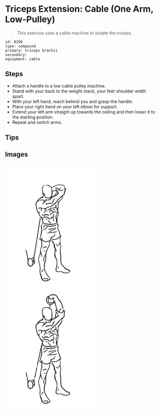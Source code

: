 # Triceps Extension: Cable (One Arm, Low-Pulley)
> This exercise uses a cable machine to isolate the triceps.

``` 
id: 0199 
type: compound 
primary: triceps brachii 
secondary:  
equipment: cable 
``` 

## Steps

 - Attach a handle to a low cable pulley machine.
 - Stand with your back to the weight stack, your feet shoulder width apart.
 - With your left hand, reach behind you and grasp the handle.
 - Place your right hand on your left elbow for support.
 - Extend your left arm straight up towards the ceiling and then lower it to the starting position.
 - Repeat and switch arms.

## Tips


## Images

<svg width="227pt" height="400" viewBox="0 0 227 300" xmlns="http://www.w3.org/2000/svg"><g fill="#FFF"><path d="M0 0h227v300H0V0m115.53 58.09c-4-.07-5.53-4.63-9.36-5.11-3.1-.53-6.19.45-9.19 1.09-2.71.43-4.87 2.52-5.93 4.97-1.54 4.17.7 8.46.18 12.72 1.46 2.84 1.61 6.06 1.55 9.19-7.96 2.67-13.68 9.1-17.74 16.18-.49 4.18.61 8.36 1.2 12.48 2.29 4.67 1.89 10.78 6.31 14.22 1.72 5.09 4.7 9.45 8.09 13.57.1 3.32 1.29 6.46 1.75 9.72-1.4 1.97-3.41 3.52-4.39 5.76-.55 3.48 1.22 6.75 1.16 10.2.16 4.78-1.94 9.22-2.16 13.96 0 3.15-1.68 5.87-3 8.62 1.54 1.47 2.95 4.85 5.3 2.4-1.42 5.69 1.35 11.68-1.12 17.17-1.74 4.76-1.63 9.88-2.37 14.83-1.53 4.97-3.62 9.86-4.14 15.08-.26 7.79 4 14.94 3.69 22.73-.09 2.46-.54 4.88-.72 7.33.27 2.33 1.15 4.56 1.19 6.94.1 2.86 2.02 5.21 2.54 7.97-.09 8.67 12.08 11.77 18.21 7.2 1.63-.36 3.19-.97 4.59-1.9-.17-1.29-.33-2.58-.49-3.86-4.55-5.87-9.17-11.8-12.1-18.67-2.05-7.96-1.33-16.67 1.88-24.22 1.73-6.37-.68-13.21 1.48-19.53 1.69-5.14 3.11-10.46 6.16-15 3.1-5.09.67-12 5.03-16.37a65.71 65.71 0 0 0 5.13 8.91c2.03 2.63 1.16 6.15 2.02 9.16.7 1.8 1.67 3.47 2.53 5.21-1.28 5.16-1.82 10.49-1.66 15.8 1.37 4.55 4.77 8.26 5.36 13.08 2.08 8.37-3.5 16.21-2.02 24.61 1.49.77 2.93 1.7 4.59 2.07 2.91.5 5.82-.88 8.73-.3 2.43.78 4.64 2.09 6.96 3.14 2.45-.38 4.84.39 7.28.4 2.47-1.01 5.3-1.68 7.24-3.56 2.18-2.27-.65-4.77-2.47-6.12-2.55-.62-5.34-.82-7.32-2.76-3.37-3.03-6.13-6.67-9.7-9.5-3.27-7.93-.82-16.77-2.23-25.04-1.34-6.17-1.27-12.69.24-18.82.81-3.21-1.91-5.97-1.57-9.17.2-4.53-.18-9.06-.83-13.53.88-.46 1.76-.92 2.65-1.38l-.2-2.3c-1.02-1.24-2.4-2.4-2.54-4.11-.57-5.46-3.59-10.19-5.06-15.39.44-2.36 1.7-4.71.96-7.15-.29-1.68-1.9-2.65-2.83-3.97.37-4.25.76-8.56.06-12.8 3.2-5.86 4.05-13.05 1.69-19.36 1.42-4.89.9-9.94 1.06-14.97-.22-3.43 2.76-5.62 4.54-8.14 2.48-2.48 4.98-4.97 6.96-7.87-1.99-3.33 1.03-6.2 3.68-7.81.67-3.95 1.68-7.82 3.05-11.59.8-2.11-.93-3.9-2.19-5.34-.21-1.67-.42-3.34-.64-5.01-4.07-2.17-8.81-1.49-13.22-2.2-6.59-.75-12.36 3.09-17.85 6.14m-29.76 75.49c-3.09 17.32-5.64 34.75-8.48 52.11.58.74 1.16 1.48 1.75 2.22 2.4-17.52 5.55-34.94 8.2-52.43-.09-.33-.28-.98-.37-1.31-.27-.15-.82-.44-1.1-.59m-9.01 52.65c-.02 4.7-1.13 9.29-1.81 13.92-1.53 8.6-2.31 17.34-4.4 25.82-.56 1.57.57 4.3-1.17 5.11-.94-.07-2.81-.22-3.75-.3.18 1.49 1.87 2.04 2.87 2.93.75 1.7 2.13 3.24 2.13 5.2-.49-.59-1.04-.88-1.68-.88l-.36.18c-1.14-1.85-2.07-3.89-3.84-5.25-.6-.07-1.81-.23-2.41-.31.84-.5 1.06-1.01.68-1.54-2.07.62-3.99 1.64-6.02 2.39-1.91-7.46-2.92-15.17-5.43-22.47-.52 1.15-1.18 2.38-.76 3.69 1.26 5.81 2.62 11.59 3.95 17.38 1.64 5.45-1.3 11.42 1.28 16.69 1.41 1.85 3.21 3.35 4.95 4.88 3.45-.07 5.96-2.45 8.37-4.59-.45-3.4.79-6.68 1.78-9.86.41 2.22.23 4.47-.6 6.59.5.7 1 1.4 1.52 2.1 2.56-4.78.83-10.14-.31-15.01 2.06-14.5 4.67-28.93 6.85-43.42-.62-1.08-1.26-2.15-1.84-3.25z"/><path d="M97.03 54.58c6.16-1.73 14.03.61 16.58 6.9.9 5.39.81 10.94.15 16.36-.71 2.81-2.88 5.4-5.72 6.21-4.41.1-9.53-1.68-11.01-6.28.4-.38 1.19-1.14 1.59-1.52-2.41-1.74-4.66-3.72-6.3-6.23.58-1.18 1.17-2.35 1.76-3.52-.52.02-1.55.07-2.07.1.06-4.34.4-10.03 5.02-12.02z"/><path d="M125.62 54.59c4.94-2.06 10.29-.83 15.41-.42 2 .04 3.77 1.02 5.58 1.76-.29 2.7-.88 5.35-1.41 8.01.68-.39 2.02-1.18 2.7-1.57-.29.54-.59 1.08-.88 1.63-1.95 3.3-1.43 7.32-2.8 10.81-1.4 2.6-4.01 4.2-6.63 5.35-1.53 3.13-4.75 4.8-6.92 7.41-4.18 4.86-8.24 10.01-13.66 13.58-2.39 1.36-3.82 4.74-6.91 4.42-2.9-.32-5.27 1.39-7.64 2.76-2.66 1.51-5.75 1.46-8.71 1.48.1.25.32.75.43 1 .49.31 1.48.92 1.97 1.23 1.41 1.43 2.82 2.87 4.39 4.13-1.05 0-2.1.08-3.14.24-.27.5-.83 1.49-1.11 1.99-.52 1.27-.94 2.58-1.33 3.9 2.46-1.18 3.29-3.92 4.9-5.93 1.51.85 3.07 1.6 4.67 2.26-1.68-2.5-3.81-4.65-5.81-6.89 4.3-.74 7.74-3.5 11.59-5.33.41.3 1.23.89 1.64 1.18 7.8-5.19 15.04-11.4 20.55-19.02 2.27-2.37 4.73-4.55 7.13-6.8.59.29 1.19.59 1.79.89-3.47 5.6-8.73 9.57-12.97 14.5.3.5.9 1.5 1.19 2-.68 3.94 1.44 8.55-1.76 11.73-2.45-3.42-.69-8.72-3.67-11.69-.86 1.65-.11 3.51-.01 5.24-.35.8-.7 1.59-1.06 2.38-2.2.51-4.38 1.14-6.38 2.2-4.78.34-9.14 2.75-12.74 5.79 1.61-.07 3.22-.18 4.83-.34 1.71-1.91 4.24-2.61 6.48-3.67l-1.23-.88c3.64.15 7.22-.51 10.72-1.48.1.61.31 1.85.42 2.47.6-.06 1.79-.19 2.39-.25-2.42 4.07 3.24 7.37 1.12 11.2-2.06-2.8-6.09-6.2-9.39-3.08-1.2-3.01-4.12-4.1-6.95-5.09-2.82 1.45-3.12 4.69-3.72 7.45.8-.71 1.59-1.41 2.38-2.12.09-1.06.18-2.13.28-3.19 1.5.45 2.99.93 4.48 1.39.58 1.21 1.14 2.42 1.69 3.65-.96.05-2.87.17-3.82.23-1.6 1.68-3 3.53-4.37 5.4.38.23 1.13.68 1.5.91 1.09-1.36 2.15-2.75 3.2-4.14 2.61-.61 5.86-1.18 6.6-4.3 3.78-.26 5.61 3.32 8.41 5.13 2.12 2.96-1.08 6.67-2.11 9.59l-1.45-1.87c.76-2.45 2.5-4.93 1.81-7.59-3.14 2.75-3.3 7.29-3.88 11.13.56-.29 1.69-.86 2.25-1.15-.56 3.37-.59 6.8-.6 10.2l1.72.27c-.03 1.38-.04 2.75-.02 4.13 1.1 1.24 2.89 2.28 2.8 4.17-.07 2.06-.82 4.02-1.04 6.06.74 2.55 2.03 4.91 3 7.38 1.9 3.94 1.17 8.88 4.4 12.21-4.05 1.56-6.83 5.26-11 6.6-3.93 1.74-8.06-.44-12-1 1.2-3.38 4.87-3.52 7.7-4.67 1.8-2.22 2.81-5.03 3.06-7.86-1.66 2.02-3.01 4.26-4.18 6.6-2.4.5-4.84 1.01-7.02 2.17-1.54 2.44.26 6.63-2.94 8.22-4.03 2.16-9.19 3.28-13.49 1.2-1.5-.61-2.97-1.28-4.46-1.93.02-1.69.04-3.38.07-5.07l-1.97.08c-.57 1.39-1.16 2.78-1.77 4.16-.49-.59-1.46-1.77-1.95-2.35 1.62-2.66 2.74-5.59 2.99-8.7.2-3.49 2.42-6.55 2.19-10.08.13-3.4-.14-6.79-1.19-10.03-.77-2.29.57-4.5 1.17-6.64l2.21-.04c.07-.62.2-1.85.27-2.46 4.78 3.54 10.8 2.81 16.28 4.13 5.09 1.04 9.81-1.66 14.77-2.26.29-.64.89-1.93 1.19-2.57-5.25 1.27-10.54 3.78-16.04 2.48-5.08-1.31-10.51-.47-15.35-2.76-.66-2.56-1.28-5.13-2.09-7.65.79-.15 2.37-.47 3.16-.62-1.89-1.07-3.88-1.96-5.8-2.96 4.66.72 8.71-3.34 13.22-1.67 2.3.42 3.24 2.96 5.04 4.2 3.68-.24 7.32-1.26 9.66-4.33.6 3.24.69 6.54 1.01 9.81 1.73.56 1.3-1.57 1.5-2.59.2-2.38-.6-4.65-1.52-6.8 2.54-3.35 2.56-7.92-.36-11.04.24 2.83.76 5.72-.16 8.5-1.2.36-2.39.74-3.58 1.12-.62-.41-1.87-1.23-2.5-1.64.53 1.13 1.08 2.24 1.64 3.36-1.19.74-2.36 1.5-3.61 2.12-2.05-1.08-3.18-3.25-5.15-4.43-1.91-.61-3.96-.32-5.93-.35-.29-.44-.86-1.34-1.15-1.79-.48.87-.96 1.74-1.43 2.61-1.63.63-3.26 1.26-4.88 1.9-.35-1.61-.69-3.21-1.1-4.8-.26 1.03-.78 3.07-1.04 4.1-2.26-2.49-3.21-5.77-4.84-8.64-1.21-2.14.28-4.56.52-6.77-.46.19-1.4.56-1.86.75-.37.93-.74 1.87-1.11 2.81-1.66-3.34-2.17-7.08-3.51-10.53-1.62-4.25-1.81-8.91-1.35-13.38.98-2.73 4.05-3.58 6.22-5.09-.48-.55-.99-1.06-1.52-1.55 2.99-3.26 7.07-5.77 11.61-5.8.68-3.01.62-6.12.65-9.19 1.17 2.51 1.7 5.55 3.89 7.42 4.2 2.52 9.31 4.16 14.14 2.4-.55.81-1.65 2.43-2.19 3.24-2.9.03-5.79.28-8.68.29-1.3-1.42-2.4-3-3.72-4.39.71 2.03 1.72 3.93 2.74 5.81-.93.49-1.83 1.04-2.81 1.42-1.08-.86-2.02-1.89-2.9-2.95-1.81-.03-3.6.25-5.4.45-2.27-.22-4.47.26-6.31 1.67 3.88.68 7.68-.69 11.56-.45.12 1.53.32 3.07.32 4.61-1.44 1.95-3.32 3.55-4.65 5.6 6.16-1.26 8.54-9.15 14.85-10.4 1.91-.09 3.8.31 5.7.37 1.69-.97 2.29-3.13 3.28-4.72 4.64-3.18 9.69-5.65 14.65-8.26 1.89-.88 2.8-2.91 3.62-4.7-2.18-3.85-4.89-7.36-7.17-11.14.72-.22 2.15-.65 2.87-.86.72 1.42 1.42 2.84 2.11 4.28 3.27 1.3 6.79 2.34 10.35 2 1.49-1.08 2.61-2.58 3.9-3.87-3.01 1.63-6.32 2.64-9.77 2.29.34-2.72 1.93-4.95 3.32-7.21-2.11 1.56-4 3.4-5.95 5.15-1.03-1.34-2.06-2.66-3.14-3.95-1.8.03-3.59.06-5.39.13.67 2.18 1.36 4.36 2.09 6.53-3.15-.33-6.29.11-9.3 1.05-.32-2.57-.87-5.11-1.61-7.59 3.87-1.27 7.36-3.39 11.02-5.14M115.6 97.18c-5.44-.51-11.09-.57-16.17 1.76.75 1.25 1.52 2.49 2.34 3.7.22-.77.65-2.33.86-3.11 4.72-.89 9.81.49 14.28-1.64 1.76-2.41 1.99-5.58 3.85-7.92.81-1.14 1.7-2.27 1.99-3.68-4.86 1.14-5.65 6.93-7.15 10.89M81.93 109.1c0 .5-.01 1.51-.01 2.01 2.26-.61 4.57-.97 6.9-1.1-.05 2.69-.26 5.37-.39 8.06 2-1.45 2.04-3.96 2.47-6.12.57-.31 1.69-.93 2.25-1.24-1.49-1.71-4.07-1.83-6.08-2.65-1.71.41-3.42.75-5.14 1.04m34.28 3.46c2.56.21 4.91 1.14 7.14 2.35-.43-3.55-4.81-5.54-7.14-2.35m-25.19 11.41c-.17.91-.34 1.82-.5 2.73.81.81 1.59 1.66 2.49 2.39 2.27.76 4.09-1 5.81-2.15 1.67.08 3.35.13 5.03.19 1.74.75 3.55 1.42 5.5 1.31-1.56-1.31-3.09-2.71-4.9-3.67-2.24-.25-4.54-.04-6.75-.62-1.23 2.05-3.08 3.51-5.45 4.03.06-1.59.14-3.17.25-4.75-.37.14-1.11.4-1.48.54m7.92 11.31c1.82 1.9 4.06 3.32 6.35 4.57-1.14-2.45-3.36-4.98-6.35-4.57m6.85 2.75c.37 2.4.94 4.85 2.28 6.92 1.72 2.03 4.42 2.9 6.93 3.45-1.54-1.57-3.44-2.74-4.96-4.31-1.36-2.06-2.5-4.28-4.25-6.06m3.19 15.43c-4.28-.13-8.3-1.77-12.41-2.8-1.43 2.99-3.29 6.26-1.72 9.58.67-2.73 1.47-5.42 2.59-7.99 1.93.7 3.85 1.4 5.73 2.22-2.01 4.49-6.47 6.57-10.41 9 5.11.37 10.32-3.66 11.67-8.61 6.52 1.1 13.29.4 19.42-2.09 1.22-.66 1.95-1.9 2.88-2.87-5.63 2.25-11.64 3.86-17.75 3.56m-4.32 9.95c5.07-.79 9.91-2.72 15.03-3.18.28-.5.84-1.5 1.11-1.99-5.47 1.09-11.79 1.27-16.14 5.17m16.54-4.21c1.26.61 3.66.8 4.39-.58-.96-.94-4.61-1.36-4.39.58m-11.8 7.47c-.12.92-.22 1.83-.31 2.75-2.33.18-4.65.45-6.93.93 4.44 2.12 9.18-.38 13.79-.25 4.33-.32 9.56-.07 12.43-3.98-5.86 1.69-12.13 2.83-18.14 2.65 4.21-4.79 11.58-4.99 16.44-8.97-6.27.78-11.82 3.94-17.28 6.87z"/><path d="M116.61 68.99c3.41-1.27 7.25-1.46 10.69-.2-1.96 2.62-3.33 5.58-4.79 8.5-2.26 1.8-4.7 3.38-7.06 5.05.84-4.4.85-8.89 1.16-13.35zM124.33 77.64c.71-2.85 1.96-5.62 4.49-7.3.06.9.17 2.69.22 3.59-.86 1.85-3.2 2.49-4.71 3.71zM118.38 187.46c5.9 1.05 11.61-2.15 16.02-5.8.4 4.4.59 8.82.66 13.24-.43-.11-1.3-.35-1.73-.46-.85 2.39-1.25 5.27-3.37 6.92-2.89-.43-3.86-3.57-5.24-5.71.7 2.42.82 5.74 3.37 7.04 3.52.61 4.98-3.35 6.63-5.65.65 2.21 1.94 4.46 1.42 6.84-1.58 6.91-2.02 14.2-.35 21.14.41 7.77-.4 15.62 1.79 23.21 3.99 3.4 7.05 7.71 10.94 11.21 2.88 2.8 8.1 1.51 9.97 5.53-1.8 1-3.5 2.21-5.42 2.97-3.37-.25-7.03.09-10.12-1.51-3.25-2.18-7.2-1.74-10.88-1.47-1.93-.01-4.83.52-5.64-1.83.11-4.35.13-8.89 1.85-12.96-.12-6.27 1.04-13.09-2.76-18.58-1.98-5.69-3.14-12.26-1.22-18.13l1.18 3.84c.32-.83.94-2.49 1.26-3.32-1.24-3.68-3.85-6.97-3.77-11.01.09-4.2-2.69-7.54-4.77-10.91-1.24-2.11-3.18-3.62-5.19-4.93.6-3.87 3.45.12 5.37.33m13.42 72.04c-.43-2.93-.93-5.84-1.4-8.75-1.65 2.98-1.09 6.41 1.4 8.75zM90.68 189.57c2.74 1.13 5.28 2.81 8.22 3.38 3.53.28 6.98-.77 10.4-1.49-.62 4.75-1.21 9.74-3.77 13.91-4.2 6.57-4.72 14.75-8.73 21.43-2.4 4.54-3.29 9.84-2.43 14.91 1.69-1.82 1.53-4.4 1.69-6.7-.02-3.1 1.39-5.93 2.73-8.64.42 4.47 1.08 9.24-.99 13.43-3.1 6.64-2.95 14.36-1.47 21.4.73 4.14 3.54 7.41 5.41 11.06 2.05 4.37 6.25 7.26 8.15 11.74-1.02.71-2.26.9-3.43 1.22-.82-1.26-1.47-2.63-2.52-3.71-3.33.2-6.65.58-10 .49-.15.37-.46 1.12-.62 1.5 3.3.33 6.59.27 9.88-.09.49.46 1.47 1.38 1.96 1.85-3.9 3.32-10.7 2.71-13.29-1.89-1.23-6.02-4.25-11.48-5.63-17.46.15-2.65 1.04-5.22.88-7.89.06-7.23-3.29-13.89-4.01-21 .05-5.42 2.01-10.67 4.22-15.56.99 2.52 1.91 5.06 2.76 7.63.48.15 1.43.45 1.9.6-2.52-7.6-5.98-16.09-2.12-23.87 2.76-5.06.8-10.85.81-16.25m3.21 15.39c-.16 1.83-.29 3.68-.16 5.53.49-1.18.95-2.37 1.39-3.57 1.79-.43 3.56-.9 5.32-1.42.7 1.09 1.48 2.12 2.33 3.1-.51-1.85-1.14-3.66-1.77-5.46-2.24 1.04-4.64 1.63-7.11 1.82m1.9 11.08c.83 0 2.49-.02 3.32-.03l.48-1.56c-1.28-.18-2.57-.35-3.85-.53.03.71.05 1.41.05 2.12m-7.19 51.75c3.49-1.55 4.56-5.36 6.15-8.48-3.59 1.28-4.59 5.41-6.15 8.48zM57.25 239.99c-.1-2.82 2.23-4.74 3.89-6.7 1.3.9 2.61 1.77 3.93 2.64 1.98 3.77 3.38 8.5 1.27 12.53-1.05 2.26-4.39 3.43-6.34 1.59-2.98-2.38-2.91-6.6-2.75-10.06z"/></g><g fill="#333"><path d="M115.53 58.09c5.49-3.05 11.26-6.89 17.85-6.14 4.41.71 9.15.03 13.22 2.2.22 1.67.43 3.34.64 5.01 1.26 1.44 2.99 3.23 2.19 5.34a66.377 66.377 0 0 0-3.05 11.59c-2.65 1.61-5.67 4.48-3.68 7.81-1.98 2.9-4.48 5.39-6.96 7.87-1.78 2.52-4.76 4.71-4.54 8.14-.16 5.03.36 10.08-1.06 14.97 2.36 6.31 1.51 13.5-1.69 19.36.7 4.24.31 8.55-.06 12.8.93 1.32 2.54 2.29 2.83 3.97.74 2.44-.52 4.79-.96 7.15 1.47 5.2 4.49 9.93 5.06 15.39.14 1.71 1.52 2.87 2.54 4.11l.2 2.3c-.89.46-1.77.92-2.65 1.38.65 4.47 1.03 9 .83 13.53-.34 3.2 2.38 5.96 1.57 9.17-1.51 6.13-1.58 12.65-.24 18.82 1.41 8.27-1.04 17.11 2.23 25.04 3.57 2.83 6.33 6.47 9.7 9.5 1.98 1.94 4.77 2.14 7.32 2.76 1.82 1.35 4.65 3.85 2.47 6.12-1.94 1.88-4.77 2.55-7.24 3.56-2.44-.01-4.83-.78-7.28-.4-2.32-1.05-4.53-2.36-6.96-3.14-2.91-.58-5.82.8-8.73.3-1.66-.37-3.1-1.3-4.59-2.07-1.48-8.4 4.1-16.24 2.02-24.61-.59-4.82-3.99-8.53-5.36-13.08-.16-5.31.38-10.64 1.66-15.8-.86-1.74-1.83-3.41-2.53-5.21-.86-3.01.01-6.53-2.02-9.16a65.71 65.71 0 0 1-5.13-8.91c-4.36 4.37-1.93 11.28-5.03 16.37-3.05 4.54-4.47 9.86-6.16 15-2.16 6.32.25 13.16-1.48 19.53-3.21 7.55-3.93 16.26-1.88 24.22 2.93 6.87 7.55 12.8 12.1 18.67.16 1.28.32 2.57.49 3.86-1.4.93-2.96 1.54-4.59 1.9-6.13 4.57-18.3 1.47-18.21-7.2-.52-2.76-2.44-5.11-2.54-7.97-.04-2.38-.92-4.61-1.19-6.94.18-2.45.63-4.87.72-7.33.31-7.79-3.95-14.94-3.69-22.73.52-5.22 2.61-10.11 4.14-15.08.74-4.95.63-10.07 2.37-14.83 2.47-5.49-.3-11.48 1.12-17.17-2.35 2.45-3.76-.93-5.3-2.4 1.32-2.75 3-5.47 3-8.62.22-4.74 2.32-9.18 2.16-13.96.06-3.45-1.71-6.72-1.16-10.2.98-2.24 2.99-3.79 4.39-5.76-.46-3.26-1.65-6.4-1.75-9.72-3.39-4.12-6.37-8.48-8.09-13.57-4.42-3.44-4.02-9.55-6.31-14.22-.59-4.12-1.69-8.3-1.2-12.48 4.06-7.08 9.78-13.51 17.74-16.18.06-3.13-.09-6.35-1.55-9.19.52-4.26-1.72-8.55-.18-12.72 1.06-2.45 3.22-4.54 5.93-4.97 3-.64 6.09-1.62 9.19-1.09 3.83.48 5.36 5.04 9.36 5.11m-18.5-3.51c-4.62 1.99-4.96 7.68-5.02 12.02.52-.03 1.55-.08 2.07-.1-.59 1.17-1.18 2.34-1.76 3.52 1.64 2.51 3.89 4.49 6.3 6.23-.4.38-1.19 1.14-1.59 1.52 1.48 4.6 6.6 6.38 11.01 6.28 2.84-.81 5.01-3.4 5.72-6.21.66-5.42.75-10.97-.15-16.36-2.55-6.29-10.42-8.63-16.58-6.9m28.59.01c-3.66 1.75-7.15 3.87-11.02 5.14.74 2.48 1.29 5.02 1.61 7.59 3.01-.94 6.15-1.38 9.3-1.05-.73-2.17-1.42-4.35-2.09-6.53 1.8-.07 3.59-.1 5.39-.13 1.08 1.29 2.11 2.61 3.14 3.95 1.95-1.75 3.84-3.59 5.95-5.15-1.39 2.26-2.98 4.49-3.32 7.21 3.45.35 6.76-.66 9.77-2.29-1.29 1.29-2.41 2.79-3.9 3.87-3.56.34-7.08-.7-10.35-2-.69-1.44-1.39-2.86-2.11-4.28-.72.21-2.15.64-2.87.86 2.28 3.78 4.99 7.29 7.17 11.14-.82 1.79-1.73 3.82-3.62 4.7-4.96 2.61-10.01 5.08-14.65 8.26-.99 1.59-1.59 3.75-3.28 4.72-1.9-.06-3.79-.46-5.7-.37-6.31 1.25-8.69 9.14-14.85 10.4 1.33-2.05 3.21-3.65 4.65-5.6 0-1.54-.2-3.08-.32-4.61-3.88-.24-7.68 1.13-11.56.45 1.84-1.41 4.04-1.89 6.31-1.67 1.8-.2 3.59-.48 5.4-.45.88 1.06 1.82 2.09 2.9 2.95.98-.38 1.88-.93 2.81-1.42-1.02-1.88-2.03-3.78-2.74-5.81 1.32 1.39 2.42 2.97 3.72 4.39 2.89-.01 5.78-.26 8.68-.29.54-.81 1.64-2.43 2.19-3.24-4.83 1.76-9.94.12-14.14-2.4-2.19-1.87-2.72-4.91-3.89-7.42-.03 3.07.03 6.18-.65 9.19-4.54.03-8.62 2.54-11.61 5.8.53.49 1.04 1 1.52 1.55-2.17 1.51-5.24 2.36-6.22 5.09-.46 4.47-.27 9.13 1.35 13.38 1.34 3.45 1.85 7.19 3.51 10.53.37-.94.74-1.88 1.11-2.81.46-.19 1.4-.56 1.86-.75-.24 2.21-1.73 4.63-.52 6.77 1.63 2.87 2.58 6.15 4.84 8.64.26-1.03.78-3.07 1.04-4.1.41 1.59.75 3.19 1.1 4.8 1.62-.64 3.25-1.27 4.88-1.9.47-.87.95-1.74 1.43-2.61.29.45.86 1.35 1.15 1.79 1.97.03 4.02-.26 5.93.35 1.97 1.18 3.1 3.35 5.15 4.43 1.25-.62 2.42-1.38 3.61-2.12-.56-1.12-1.11-2.23-1.64-3.36.63.41 1.88 1.23 2.5 1.64 1.19-.38 2.38-.76 3.58-1.12.92-2.78.4-5.67.16-8.5 2.92 3.12 2.9 7.69.36 11.04.92 2.15 1.72 4.42 1.52 6.8-.2 1.02.23 3.15-1.5 2.59-.32-3.27-.41-6.57-1.01-9.81-2.34 3.07-5.98 4.09-9.66 4.33-1.8-1.24-2.74-3.78-5.04-4.2-4.51-1.67-8.56 2.39-13.22 1.67 1.92 1 3.91 1.89 5.8 2.96-.79.15-2.37.47-3.16.62.81 2.52 1.43 5.09 2.09 7.65 4.84 2.29 10.27 1.45 15.35 2.76 5.5 1.3 10.79-1.21 16.04-2.48-.3.64-.9 1.93-1.19 2.57-4.96.6-9.68 3.3-14.77 2.26-5.48-1.32-11.5-.59-16.28-4.13-.07.61-.2 1.84-.27 2.46l-2.21.04c-.6 2.14-1.94 4.35-1.17 6.64 1.05 3.24 1.32 6.63 1.19 10.03.23 3.53-1.99 6.59-2.19 10.08-.25 3.11-1.37 6.04-2.99 8.7.49.58 1.46 1.76 1.95 2.35.61-1.38 1.2-2.77 1.77-4.16l1.97-.08c-.03 1.69-.05 3.38-.07 5.07 1.49.65 2.96 1.32 4.46 1.93 4.3 2.08 9.46.96 13.49-1.2 3.2-1.59 1.4-5.78 2.94-8.22 2.18-1.16 4.62-1.67 7.02-2.17 1.17-2.34 2.52-4.58 4.18-6.6-.25 2.83-1.26 5.64-3.06 7.86-2.83 1.15-6.5 1.29-7.7 4.67 3.94.56 8.07 2.74 12 1 4.17-1.34 6.95-5.04 11-6.6-3.23-3.33-2.5-8.27-4.4-12.21-.97-2.47-2.26-4.83-3-7.38.22-2.04.97-4 1.04-6.06.09-1.89-1.7-2.93-2.8-4.17-.02-1.38-.01-2.75.02-4.13l-1.72-.27c.01-3.4.04-6.83.6-10.2-.56.29-1.69.86-2.25 1.15.58-3.84.74-8.38 3.88-11.13.69 2.66-1.05 5.14-1.81 7.59l1.45 1.87c1.03-2.92 4.23-6.63 2.11-9.59-2.8-1.81-4.63-5.39-8.41-5.13-.74 3.12-3.99 3.69-6.6 4.3a182.56 182.56 0 0 1-3.2 4.14c-.37-.23-1.12-.68-1.5-.91 1.37-1.87 2.77-3.72 4.37-5.4.95-.06 2.86-.18 3.82-.23-.55-1.23-1.11-2.44-1.69-3.65-1.49-.46-2.98-.94-4.48-1.39-.1 1.06-.19 2.13-.28 3.19-.79.71-1.58 1.41-2.38 2.12.6-2.76.9-6 3.72-7.45 2.83.99 5.75 2.08 6.95 5.09 3.3-3.12 7.33.28 9.39 3.08 2.12-3.83-3.54-7.13-1.12-11.2-.6.06-1.79.19-2.39.25-.11-.62-.32-1.86-.42-2.47-3.5.97-7.08 1.63-10.72 1.48l1.23.88c-2.24 1.06-4.77 1.76-6.48 3.67-1.61.16-3.22.27-4.83.34 3.6-3.04 7.96-5.45 12.74-5.79 2-1.06 4.18-1.69 6.38-2.2.36-.79.71-1.58 1.06-2.38-.1-1.73-.85-3.59.01-5.24 2.98 2.97 1.22 8.27 3.67 11.69 3.2-3.18 1.08-7.79 1.76-11.73-.29-.5-.89-1.5-1.19-2 4.24-4.93 9.5-8.9 12.97-14.5-.6-.3-1.2-.6-1.79-.89-2.4 2.25-4.86 4.43-7.13 6.8-5.51 7.62-12.75 13.83-20.55 19.02-.41-.29-1.23-.88-1.64-1.18-3.85 1.83-7.29 4.59-11.59 5.33 2 2.24 4.13 4.39 5.81 6.89-1.6-.66-3.16-1.41-4.67-2.26-1.61 2.01-2.44 4.75-4.9 5.93.39-1.32.81-2.63 1.33-3.9.28-.5.84-1.49 1.11-1.99 1.04-.16 2.09-.24 3.14-.24-1.57-1.26-2.98-2.7-4.39-4.13-.49-.31-1.48-.92-1.97-1.23-.11-.25-.33-.75-.43-1 2.96-.02 6.05.03 8.71-1.48 2.37-1.37 4.74-3.08 7.64-2.76 3.09.32 4.52-3.06 6.91-4.42 5.42-3.57 9.48-8.72 13.66-13.58 2.17-2.61 5.39-4.28 6.92-7.41 2.62-1.15 5.23-2.75 6.63-5.35 1.37-3.49.85-7.51 2.8-10.81.29-.55.59-1.09.88-1.63-.68.39-2.02 1.18-2.7 1.57.53-2.66 1.12-5.31 1.41-8.01-1.81-.74-3.58-1.72-5.58-1.76-5.12-.41-10.47-1.64-15.41.42m-9.01 14.4c-.31 4.46-.32 8.95-1.16 13.35 2.36-1.67 4.8-3.25 7.06-5.05 1.46-2.92 2.83-5.88 4.79-8.5-3.44-1.26-7.28-1.07-10.69.2m7.72 8.65c1.51-1.22 3.85-1.86 4.71-3.71-.05-.9-.16-2.69-.22-3.59-2.53 1.68-3.78 4.45-4.49 7.3m-5.95 109.82c-1.92-.21-4.77-4.2-5.37-.33 2.01 1.31 3.95 2.82 5.19 4.93 2.08 3.37 4.86 6.71 4.77 10.91-.08 4.04 2.53 7.33 3.77 11.01-.32.83-.94 2.49-1.26 3.32l-1.18-3.84c-1.92 5.87-.76 12.44 1.22 18.13 3.8 5.49 2.64 12.31 2.76 18.58-1.72 4.07-1.74 8.61-1.85 12.96.81 2.35 3.71 1.82 5.64 1.83 3.68-.27 7.63-.71 10.88 1.47 3.09 1.6 6.75 1.26 10.12 1.51 1.92-.76 3.62-1.97 5.42-2.97-1.87-4.02-7.09-2.73-9.97-5.53-3.89-3.5-6.95-7.81-10.94-11.21-2.19-7.59-1.38-15.44-1.79-23.21-1.67-6.94-1.23-14.23.35-21.14.52-2.38-.77-4.63-1.42-6.84-1.65 2.3-3.11 6.26-6.63 5.65-2.55-1.3-2.67-4.62-3.37-7.04 1.38 2.14 2.35 5.28 5.24 5.71 2.12-1.65 2.52-4.53 3.37-6.92.43.11 1.3.35 1.73.46-.07-4.42-.26-8.84-.66-13.24-4.41 3.65-10.12 6.85-16.02 5.8m-27.7 2.11c-.01 5.4 1.95 11.19-.81 16.25-3.86 7.78-.4 16.27 2.12 23.87-.47-.15-1.42-.45-1.9-.6-.85-2.57-1.77-5.11-2.76-7.63-2.21 4.89-4.17 10.14-4.22 15.56.72 7.11 4.07 13.77 4.01 21 .16 2.67-.73 5.24-.88 7.89 1.38 5.98 4.4 11.44 5.63 17.46 2.59 4.6 9.39 5.21 13.29 1.89-.49-.47-1.47-1.39-1.96-1.85-3.29.36-6.58.42-9.88.09.16-.38.47-1.13.62-1.5 3.35.09 6.67-.29 10-.49 1.05 1.08 1.7 2.45 2.52 3.71 1.17-.32 2.41-.51 3.43-1.22-1.9-4.48-6.1-7.37-8.15-11.74-1.87-3.65-4.68-6.92-5.41-11.06-1.48-7.04-1.63-14.76 1.47-21.4 2.07-4.19 1.41-8.96.99-13.43-1.34 2.71-2.75 5.54-2.73 8.64-.16 2.3 0 4.88-1.69 6.7-.86-5.07.03-10.37 2.43-14.91 4.01-6.68 4.53-14.86 8.73-21.43 2.56-4.17 3.15-9.16 3.77-13.91-3.42.72-6.87 1.77-10.4 1.49-2.94-.57-5.48-2.25-8.22-3.38z"/><path d="M115.6 97.18c1.5-3.96 2.29-9.75 7.15-10.89-.29 1.41-1.18 2.54-1.99 3.68-1.86 2.34-2.09 5.51-3.85 7.92-4.47 2.13-9.56.75-14.28 1.64-.21.78-.64 2.34-.86 3.11-.82-1.21-1.59-2.45-2.34-3.7 5.08-2.33 10.73-2.27 16.17-1.76zM81.93 109.1c1.72-.29 3.43-.63 5.14-1.04 2.01.82 4.59.94 6.08 2.65-.56.31-1.68.93-2.25 1.24-.43 2.16-.47 4.67-2.47 6.12.13-2.69.34-5.37.39-8.06-2.33.13-4.64.49-6.9 1.1 0-.5.01-1.51.01-2.01zM116.21 112.56c2.33-3.19 6.71-1.2 7.14 2.35-2.23-1.21-4.58-2.14-7.14-2.35zM91.02 123.97c.37-.14 1.11-.4 1.48-.54-.11 1.58-.19 3.16-.25 4.75 2.37-.52 4.22-1.98 5.45-4.03 2.21.58 4.51.37 6.75.62 1.81.96 3.34 2.36 4.9 3.67-1.95.11-3.76-.56-5.5-1.31-1.68-.06-3.36-.11-5.03-.19-1.72 1.15-3.54 2.91-5.81 2.15-.9-.73-1.68-1.58-2.49-2.39.16-.91.33-1.82.5-2.73zM85.77 133.58c.28.15.83.44 1.1.59.09.33.28.98.37 1.31-2.65 17.49-5.8 34.91-8.2 52.43-.59-.74-1.17-1.48-1.75-2.22 2.84-17.36 5.39-34.79 8.48-52.11zM98.94 135.28c2.99-.41 5.21 2.12 6.35 4.57-2.29-1.25-4.53-2.67-6.35-4.57zM105.79 138.03c1.75 1.78 2.89 4 4.25 6.06 1.52 1.57 3.42 2.74 4.96 4.31-2.51-.55-5.21-1.42-6.93-3.45-1.34-2.07-1.91-4.52-2.28-6.92zM108.98 153.46c6.11.3 12.12-1.31 17.75-3.56-.93.97-1.66 2.21-2.88 2.87-6.13 2.49-12.9 3.19-19.42 2.09-1.35 4.95-6.56 8.98-11.67 8.61 3.94-2.43 8.4-4.51 10.41-9-1.88-.82-3.8-1.52-5.73-2.22-1.12 2.57-1.92 5.26-2.59 7.99-1.57-3.32.29-6.59 1.72-9.58 4.11 1.03 8.13 2.67 12.41 2.8zM104.66 163.41c4.35-3.9 10.67-4.08 16.14-5.17-.27.49-.83 1.49-1.11 1.99-5.12.46-9.96 2.39-15.03 3.18zM121.2 159.2c-.22-1.94 3.43-1.52 4.39-.58-.73 1.38-3.13 1.19-4.39.58zM109.4 166.67c5.46-2.93 11.01-6.09 17.28-6.87-4.86 3.98-12.23 4.18-16.44 8.97 6.01.18 12.28-.96 18.14-2.65-2.87 3.91-8.1 3.66-12.43 3.98-4.61-.13-9.35 2.37-13.79.25 2.28-.48 4.6-.75 6.93-.93.09-.92.19-1.83.31-2.75zM76.76 186.23c.58 1.1 1.22 2.17 1.84 3.25-2.18 14.49-4.79 28.92-6.85 43.42 1.14 4.87 2.87 10.23.31 15.01-.52-.7-1.02-1.4-1.52-2.1.83-2.12 1.01-4.37.6-6.59-.99 3.18-2.23 6.46-1.78 9.86-2.41 2.14-4.92 4.52-8.37 4.59-1.74-1.53-3.54-3.03-4.95-4.88-2.58-5.27.36-11.24-1.28-16.69-1.33-5.79-2.69-11.57-3.95-17.38-.42-1.31.24-2.54.76-3.69 2.51 7.3 3.52 15.01 5.43 22.47 2.03-.75 3.95-1.77 6.02-2.39.38.53.16 1.04-.68 1.54.6.08 1.81.24 2.41.31 1.77 1.36 2.7 3.4 3.84 5.25l.36-.18c.64 0 1.19.29 1.68.88 0-1.96-1.38-3.5-2.13-5.2-1-.89-2.69-1.44-2.87-2.93.94.08 2.81.23 3.75.3 1.74-.81.61-3.54 1.17-5.11 2.09-8.48 2.87-17.22 4.4-25.82.68-4.63 1.79-9.22 1.81-13.92m-19.51 53.76c-.16 3.46-.23 7.68 2.75 10.06 1.95 1.84 5.29.67 6.34-1.59 2.11-4.03.71-8.76-1.27-12.53-1.32-.87-2.63-1.74-3.93-2.64-1.66 1.96-3.99 3.88-3.89 6.7zM93.89 204.96c2.47-.19 4.87-.78 7.11-1.82.63 1.8 1.26 3.61 1.77 5.46-.85-.98-1.63-2.01-2.33-3.1-1.76.52-3.53.99-5.32 1.42-.44 1.2-.9 2.39-1.39 3.57-.13-1.85 0-3.7.16-5.53zM95.79 216.04c0-.71-.02-1.41-.05-2.12 1.28.18 2.57.35 3.85.53l-.48 1.56c-.83.01-2.49.03-3.32.03zM131.8 259.5c-2.49-2.34-3.05-5.77-1.4-8.75.47 2.91.97 5.82 1.4 8.75zM88.6 267.79c1.56-3.07 2.56-7.2 6.15-8.48-1.59 3.12-2.66 6.93-6.15 8.48z"/></g></svg>
<svg width="227pt" height="400" viewBox="0 0 227 300" xmlns="http://www.w3.org/2000/svg"><g fill="#FFF"><path d="M0 0h227v300H0V0m105.68 26.02c-5.04.14-4.57 6.43-5.21 10.02.95 4.82 3.93 10.24 9.4 10.75-.41 2.31-.85 4.63-1.16 6.96-5.08-1.61-11.93-2.41-15.72 2.2-3.31 3.23-2.81 8.28-1.61 12.33l-.3 3.37c1.51 2.75 2.04 5.99 1.55 9.09-3.18 2.14-7.05 3.28-9.79 6.07-2.3 2.4-4.25 5.08-6.25 7.72-3.54 4.11-.81 9.79-.51 14.52 2.13 5.36 2.37 11.78 7.06 15.76 1.3 4.9 4.41 8.9 7.65 12.67-.01.68-.05 2.03-.06 2.7-1.38 2.76-2.04 5.78-2.59 8.79-3.03 14.38-6.1 28.75-9.2 43.11-.55 1.77.17 3.61.95 5.19 2.86-13.17 5.34-26.44 8.58-39.53 2.07 6.87-1.14 13.54-1.59 20.35-.09 2.65-1.77 4.83-2.68 7.23.97 1.87 2.69 5.08 5.05 2.87-.75 4.23-.07 8.5.06 12.75-.47 3.1-1.95 5.94-2.34 9.06-.66 3.53-.56 7.17-1.32 10.68-1.56 4.57-3.3 9.14-3.94 13.96-.47 6.67 2.7 12.84 3.43 19.37.56 3.76.02 7.58-.68 11.29.64 2.22 1.31 4.45 1.38 6.78.05 2.9 2.03 5.27 2.53 8.08-.04 8.65 12.1 11.71 18.21 7.16 1.63-.37 3.19-.97 4.59-1.88l-.48-3.89c-1.18-1.55-2.24-3.2-3.51-4.69-3.37-3.47-5.19-8.04-7.83-12.02-3.32-8.6-2.1-18.49 1.33-26.87 1.24-6.56-.87-13.5 1.56-19.91 1.58-4.02 2.38-8.4 4.8-12.04 2.9-4.47 3.34-9.98 3.61-15.16.87-.98 1.73-1.96 2.58-2.94 1.43 3.06 3.13 5.98 5.03 8.77 2.03 2.62 1.16 6.14 2.01 9.14.7 1.79 1.67 3.47 2.53 5.2-1.27 5.18-1.84 10.51-1.64 15.84 1.37 4.54 4.77 8.27 5.36 13.09 2.07 8.36-3.53 16.19-2.03 24.59 1.51.77 2.97 1.7 4.65 2.07 2.91.47 5.82-.93 8.72-.3 2.41.8 4.6 2.08 6.9 3.12 2.43-.33 4.81.33 7.22.42 2.43-.84 4.76-1.98 7.16-2.91 1.96-2.61.05-5.31-2.31-6.79-2.77-.59-5.73-1.01-7.81-3.15-3.09-3.02-5.85-6.38-9.21-9.12-3.6-8.86-.33-18.75-2.78-27.87-.6-5.29-.57-10.77.77-15.95.85-3.19-1.86-5.93-1.55-9.11.27-4.39-.41-8.75-.55-13.12.97-1.22 2.07-2.38 2.56-3.9-1.17-1.29-2.79-2.48-2.93-4.37-.58-5.47-3.6-10.2-5.07-15.42.6-2.66 1.86-5.41.68-8.11-.87-1.14-1.88-2.16-2.83-3.22l.68-1.6c-.08-3.67.06-7.34-.16-11.01 2.86-5.98 3.94-13.04 1.5-19.36.75-3.61 1.77-7.29.38-10.92 1.54-3.96 4.67-6.98 6.74-10.65 1.95-3.03 2.99-6.5 4.68-9.66-.09-.6-.26-1.78-.34-2.38 1.26-2.1 2.91-3.89 4.92-5.3-.83-4.47.45-8.84 1.04-13.24-1.31-1.37-2.06-4.22-4.41-3.76l-.58.26c.98 1.51 2.28 2.85 2.94 4.56-.46 3.58-1.92 7.1-.9 10.73-1.83 2.46-4.1 4.6-7.02 5.66-1.42 2.93-4.33 4.57-6.45 6.9-4.23 4.77-8.12 10-13.47 13.61-2.09 1.37-3.69 3.33-5.72 4.78-2.38.25-5-.06-7.04 1.48-2.9 1.96-6.37 3.22-9.91 2.77-.36.18-1.09.54-1.45.71-3.59-1.76-9.83-4.03-12.31.4 2.52-.18 5.03-.47 7.56-.63-.09 3-.32 5.99-.48 8.99 1.54-2.37 1.99-5.28 3.46-7.64 4.01-1.46 6.16 2.76 8.88 4.74-1.1-.04-2.18.01-3.26.15l-.4.55c-.81 1.78-1.6 3.58-1.95 5.52 2.64-1.13 2.62-5.33 5.66-5.54 1.28.53 2.56 1.05 3.85 1.56-1.76-2.39-3.83-4.54-5.81-6.74 4.28-.78 7.73-3.51 11.58-5.34.41.3 1.23.88 1.64 1.17 6.49-4.23 12.38-9.35 17.53-15.11 2.72-4.18 6.6-7.35 10.18-10.75.64.36 1.27.73 1.91 1.11-1.49 2.06-3.02 4.1-4.5 6.16-2.26 3.4-3.7 7.55-7.24 9.91-.68 3.68.31 7.5-.79 11.11-.63-.03-1.91-.1-2.54-.13-.04-3.52.14-8.03-2.3-10.69-.85 1.64-.11 3.48-.02 5.2-.33.8-.67 1.6-1.01 2.39-2.29.52-4.59 1.14-6.55 2.49l-2.34-.2c-3.67 1.45-7.3 3.07-10.28 5.72 1.62-.06 3.24-.16 4.85-.32 1.68-1.95 4.24-2.61 6.48-3.68l-1.29-.94c3.53.32 6.98-.41 10.37-1.3 3.15 2.41 2.67 6.53 4.47 9.72 1.03 1.5.11 3.08-.6 4.45-.45-3.95-5.83-7-8.96-3.92-1-1.3-1.53-3.27-3.3-3.72-1.69-.35-3.83-2-5.24-.28-1.47 1.77-1.47 4.23-2.12 6.34.8-.7 1.6-1.41 2.39-2.11l.3-3.2c1.49.44 2.97.92 4.45 1.38.59 1.21 1.16 2.42 1.72 3.64-.95.05-2.84.16-3.79.21-1.98 1.88-3.65 4.12-4.37 6.8 1.93-1.14 3.31-2.89 4.9-4.42 2.42-1.05 5.66-1.4 6.39-4.49 3.12-.06 5.53 2.04 6.86 4.71.61.01 1.82.05 2.43.07.19 4.38-2.14 8.1-4.34 11.66-.88 2.83-.35 5.92-.6 8.86.44.13 1.32.38 1.75.51-.01 1.35-.02 2.69 0 4.04 1.1 1.23 2.85 2.29 2.8 4.16-.09 2.06-.82 4.02-1.04 6.06 1.34 4.41 4.04 8.39 4.58 13.05.22 2.44 1.26 4.66 2.8 6.54-4.02 1.6-6.82 5.25-10.97 6.6-3.93 1.76-8.07-.43-12-1 1.21-3.36 4.88-3.5 7.7-4.66 1.81-2.23 2.77-5.05 3.11-7.87-1.7 2-3.06 4.24-4.23 6.58-2.47.53-4.94 1.11-7.22 2.23-.89 2.28-.12 5.04-1.5 7.16-2.29 2.27-5.67 2.81-8.72 3.3-3.78.5-7.13-1.65-10.48-3.03.03-1.83.04-3.65.02-5.48-2.38.37-2.77 2.9-3.82 4.61-.45-.57-1.35-1.72-1.8-2.3 1.63-2.67 2.73-5.62 2.99-8.75.31-3.74 2.65-7.08 2.17-10.93.57-5.34-2.77-10.53-.18-15.69.59-.03 1.76-.08 2.35-.11.08-.61.23-1.83.3-2.45 4.8 3.57 10.86 2.81 16.37 4.15 5.08 1 9.79-1.69 14.73-2.3.27-.64.81-1.92 1.07-2.56-5.19 1.28-10.46 3.78-15.93 2.49-5.12-1.34-10.62-.41-15.47-2.85-.6-2.54-1.21-5.07-2-7.55.78-.16 2.36-.48 3.15-.64-1.9-1.09-3.91-2-5.82-3.08 3.5.13 6.83-.88 10.07-2.09 3.71-.32 5.95 2.36 8.23 4.76 3.67-.25 7.29-1.28 9.64-4.32.58 3.14.61 6.34 1.03 9.5.24.16.73.47.97.62 1-3.24.44-6.72-1.02-9.73 2.55-3.33 2.57-7.95-.36-11.05.23 2.85.76 5.76-.19 8.54-1.18.35-2.35.71-3.52 1.07-.9-.53-1.8-1.04-2.71-1.55.6 1.03 1.21 2.06 1.83 3.08-1.2.88-2.42 1.73-3.63 2.58-1.79-1.48-3.2-3.41-5.16-4.68-1.9-.61-3.94-.31-5.91-.34-.28-.45-.85-1.36-1.14-1.82-.48.87-.96 1.74-1.43 2.61-1.66.65-3.31 1.31-4.96 1.97-.21-1.6-.43-3.18-.64-4.77-.54 1.31-1.06 2.63-1.57 3.95-2.28-2.7-3.02-6.34-5.37-9 .35-2.15.75-4.29 1.15-6.43-.45.22-1.35.67-1.8.89-.29.68-.86 2.04-1.15 2.72-1.8-4.58-3.11-9.34-4.44-14.07-.42-3.97-1.37-8.49.93-12.07 2.02-.98 3.8-2.37 5.7-3.57 3.36-.62 6.81-.83 10.24-.85.12 1.53.29 3.06.32 4.6-1.43 1.93-3.26 3.52-4.69 5.46 1.15-.14 2.5 0 3.27-1.07 3.21-2.92 5.96-6.46 9.78-8.64 2.48-1.39 5.39.18 7.99-.37 1.63-1.83 2.43-4.42 4.62-5.71 4.08-2.72 8.56-4.74 12.86-7.08 2.52-1.34 4.35-4.54 2.69-7.27-.7.5-1.39 1.01-2.07 1.53.11 2.5-1.88 3.87-3.59 5.26-.26-3.75-.88-7.46-1.04-11.21 1.2 1.53 2.37 3.1 3.46 4.72.46-.56.92-1.13 1.37-1.7-1.69-2.41-2.97-5.06-4.16-7.74 2.78-.52 3.87 1.94 4.9 3.96 3.08 1.38 6.46 2.24 9.85 2.06 2.02-.72 3.09-2.89 4.59-4.33l-2.7-3.6c-.11 1.07-.35 3.22-.47 4.29-1.29 2.5-4.29 1.94-6.62 2.08l-.52-3.84c1.82-1.69 3.66-3.43 4.66-5.77-4.26.03-5.58 4.66-7.16 7.78-4.99-5.82-5.91-13.52-7.52-20.72-.62-3.96-3.56-6.87-5.6-10.14.74-.52 2.21-1.56 2.95-2.09-.6-.4-1.8-1.21-2.4-1.61.64-.62 1.91-1.87 2.54-2.49a77.22 77.22 0 0 0-4.27 3.38c-2.2.84-4.47 1.48-6.8 1.84-.71-1.92-1.46-3.82-2.24-5.71 2.36-1.24 4.67-2.84 7.4-3.09 3.1-.16 6.17.47 9.17 1.16 1.98 3.15 3.69 6.46 5.47 9.72 1.81 3.47 5.51 5.58 6.93 9.31 1.33 3.37 1.92 6.99 3.54 10.26-.84 1.85-.52 3.01.96 3.48 1.4-1.11.47-3.34.9-4.9-1.57-2.98-2.4-6.25-3.54-9.4-2-5.42-7.19-8.79-9.41-14.08-1.29-2.2-2.26-4.84-4.39-6.35-2.99-.9-6.15-1.09-9.24-1.34-4 .38-7.35 2.83-10.62 4.94m9.92 71.16c-5.4-.51-11-.58-16.04 1.69.34.8 1.02 2.4 1.37 3.2 1.03-.84 1.91-1.85 2.95-2.67 4.27-.49 8.61-.13 12.86-.86.9-1.9 1.76-3.82 2.5-5.79.74-2.38 2.98-3.98 3.51-6.45-4.87 1.11-5.65 6.92-7.15 10.88m.56 15.95l3.71-.24c1.08.79 2.17 1.57 3.3 2.3.26-3.94-5.37-6.18-7.01-2.06m-25.14 10.8c-.17.93-.33 1.86-.5 2.8.83.81 1.62 1.66 2.54 2.38 2.97.89 4.88-2.72 7.85-2.09 2.91-.34 5.48 1.67 8.4 1.23-1.66-1.3-3.38-2.52-5.1-3.74-2.18.14-4.39.25-6.51-.37-1.23 2.07-3.09 3.52-5.46 4.05.08-1.57.18-3.13.3-4.69-.38.11-1.14.32-1.52.43m32.84 10.84c1.75-3.2 3.84-6.7 3.54-10.48-3.1 2.37-3.67 6.82-3.54 10.48m-18.51 5.07c-1.15-2.6-3.53-4.2-6.05-5.3.5 2.94 3.89 3.84 6.05 5.3m.44-1.82c.11 5.26 3.75 10 9.21 10.38-1.54-1.6-3.47-2.75-4.99-4.36-1.35-2.05-2.48-4.25-4.22-6.02m3.18 15.44c-4.28-.13-8.29-1.77-12.39-2.81-1.44 2.99-3.32 6.26-1.72 9.57.67-2.71 1.47-5.4 2.59-7.96 1.91.69 3.84 1.39 5.71 2.2-1.93 4.52-6.51 6.36-10.19 9.09 5 .12 10.14-3.75 11.47-8.67 6.51 1.07 13.29.4 19.41-2.11 1.28-.66 2-2 2.97-3-5.61 2.43-11.71 3.95-17.85 3.69m-4.31 9.96c5.08-.81 9.94-2.73 15.08-3.2.26-.5.77-1.5 1.03-2-5.46 1.13-11.79 1.28-16.11 5.2m16.54-4.22c1.26.6 3.68.79 4.41-.58-.98-.92-4.62-1.37-4.41.58m-11.78 7.45c-.13.93-.26 1.85-.37 2.78-2.32.17-4.63.45-6.9.91 4.44 2.14 9.2-.37 13.81-.23 4.35-.31 9.55-.11 12.46-3.99-5.88 1.66-12.16 2.83-18.18 2.65 4.21-4.77 11.57-4.98 16.42-8.96-6.25.75-11.78 3.93-17.24 6.84m-31.15 30.73c-.79 1.08-.8 2.17-.03 3.25 1.46.1 1.52-3.39.03-3.25m-1.96 4.61c.31 2.88-.56 5.66-1.7 8.26.92-.02 1.83-.03 2.75-.03.24-2.9.91-5.74 1.49-8.59-.7.27-2.7-.92-2.54.36m-1.35 8.26c-.89 4.75-1.53 9.6-3.37 14.1.93-.05 1.85-.1 2.78-.13.39-4.05 1.45-7.99 2.3-11.95-.57-.68-1.14-1.35-1.71-2.02m-24.29 2.94c.35 4.05 1.79 7.93 2.41 11.95.51-.87.97-1.77 1.38-2.7-.64-3.85-1.53-7.67-2.8-11.37-.25.53-.74 1.59-.99 2.12m4.25 10.65c-3.17 3.98 1.09 8.68.4 13.12-.56 3.78-.64 7.68.41 11.39 1.41 2.07 3.39 3.65 5.23 5.32 2.93-.14 5.28-1.83 7.55-3.5.61-3.07 1.14-6.17 2.12-9.15-2.11-.94-2.65-3.01-2.93-5.12-1.31-1.3-2.65-2.72-4.49-3.22-.9-.1-.6-1.2-.96-1.77-1.74.92-3.45 1.88-5.16 2.85-.8-3.3-1.52-6.6-2.17-9.92m16.9 1.98c-.64.75.38 4.24 1.27 2.17.71-.77-.21-3.81-1.27-2.17m-1.52 4.19c.19.63.55 1.9.73 2.54-1.97-1.41-4.09-2.7-6.65-2.44 1.58 1.81 4 3 4.95 5.32.53 1.15.99 2.38 2.07 3.14.91 2.32-.42 4.92-.86 7.23.5.71 1.01 1.42 1.53 2.11 3.37-5.96-1.1-12.4.78-18.58l-2.55.68z"/><path d="M103.01 38.87c-1.69-3.62.62-7.37 1.81-10.8.49.35 1.47 1.05 1.97 1.39-1.16 3.12-2.55 6.37-1.99 9.77.61 1.89 2.32 3.32 4.17 3.9 4.18.9 8.4-1.1 11.43-3.87-1.09 1.53-2.04 3.33-3.8 4.2-2.7 1.32-5.81 1.05-8.72 1.47-1.88-1.78-4.2-3.41-4.87-6.06z"/><path d="M107.95 31.2c.92.83 1.84 1.66 2.75 2.5 2.06-.12 4.12-.47 6.19-.42 1.06.72 1.97 1.65 2.95 2.49-.84 1.24-1.68 2.48-2.5 3.74-2.43.86-4.89 2.04-7.54 1.75-1.43-.72-2.51-1.94-3.68-2.99.55-2.37 1.2-4.72 1.83-7.07zM120.49 43.32c.33-.84.65-1.68.97-2.51 2.07 6.07 2.96 12.46 4.71 18.63-.68.11-2.05.32-2.74.42.41 1.39.84 2.77 1.29 4.15-1.11 4.26-2.38 8.66-1.32 13.08-2.79 1.49-5.33 3.37-7.92 5.18 1.36-7.91 1.06-16.15-1.17-23.88-1.41-1.31-2.81-2.66-4.21-3.98.75-2.58 1.33-5.2 1.91-7.81 3.17-.03 5.98-1.44 8.48-3.28z"/><path d="M95.49 55.59c6.12-3.56 15.14-.77 18.06 5.73 1 5.44.85 11.06.2 16.54-.7 2.79-2.84 5.31-5.63 6.17-4.41.15-9.58-1.63-11.08-6.23.41-.41 1.23-1.24 1.64-1.65-2.42-1.75-4.75-3.65-6.41-6.16.65-1.18 1.31-2.35 1.98-3.51-.56.03-1.67.1-2.22.14.16-3.78.08-8.54 3.46-11.03z"/><path d="M94.17 75.5c1.19 2.51 1.72 5.56 3.92 7.44 4.2 2.51 9.3 4.15 14.13 2.4l-2.19 3.23c-2.83.03-5.67.04-8.45.67-1.26-1.62-2.5-3.27-4.01-4.66.73 1.88 1.7 3.66 2.71 5.41-.59.49-1.77 1.45-2.36 1.94-1.18-1.02-2.27-2.16-3.55-3.05-3.67-.09-7.35.52-11.04.43 2.55-2.97 6.48-4.29 10.26-4.74.67-2.98.56-6.04.58-9.07zM90.81 148.34c-.7-1.56-.24-3.79.8-5.07.9 1.23 1.46 5.22-.8 5.07zM113.78 185.06c6.37 5.42 15.17 1.33 20.62-3.39.39 4.4.6 8.81.65 13.23-.43-.11-1.3-.35-1.73-.46-.85 2.43-1.26 5.36-3.47 6.99-2.75-.71-3.8-3.59-5.14-5.76.72 2.41.82 5.76 3.41 7.01 3.5.64 4.95-3.36 6.6-5.63.66 2.23 1.96 4.5 1.4 6.91-1.57 6.86-1.99 14.1-.34 21 .44 7.78-.41 15.65 1.78 23.26 6.15 4.9 10 13.9 18.92 14.06.59.89 1.17 1.79 1.68 2.75-1.62 1.1-3.25 2.23-5.1 2.92-2.03.07-4.04-.25-6.06-.4-3.61.01-6.36-3.24-10.05-2.81-3.35-.3-7.35 1.41-10.19-.88-.66-4.48-.09-9.39 1.52-13.68-.05-4.09.25-8.2-.2-12.28-.42-3.58-3.29-6.3-3.73-9.86-.57-4.78-2.11-9.79.05-14.42l1.04 3.67c.33-.8.99-2.41 1.31-3.21-1.2-3.73-3.86-7.04-3.78-11.13.11-4.24-2.74-7.57-4.83-10.99-1.18-1.97-2.98-3.43-4.88-4.67l.52-2.23m18.01 74.43c-.42-2.93-.91-5.86-1.41-8.78-1.57 3.02-1.12 6.43 1.41 8.78zM90.7 189.58c2.74 1.13 5.3 2.85 8.26 3.38 3.51.26 6.93-.78 10.33-1.5-.61 4.77-1.21 9.77-3.79 13.95-4.17 6.56-4.71 14.7-8.69 21.36-2.41 4.54-3.28 9.83-2.49 14.9 1.77-1.79 1.59-4.39 1.74-6.71-.02-3.07 1.4-5.88 2.73-8.57.28 3.95 1.05 8.1-.42 11.92-4.64 10.05-4.29 22.84 2.26 31.98 2.14 5.21 6.87 8.64 9.25 13.69-1.01.73-2.25.92-3.42 1.23-.83-1.25-1.45-2.66-2.56-3.7-3.32.2-6.63.57-9.96.49-.16.37-.48 1.1-.64 1.46 3.32.3 6.68.69 9.92-.34.43.6 1.3 1.8 1.73 2.4-3.42 2.38-8.25 2.58-11.5-.22-2.43-1.71-1.97-5-3.09-7.44-1.74-3.88-2.8-7.99-4.3-11.95 2.5-7.99.04-16.18-2.07-23.93-2.27-6.95.52-14.17 3.35-20.51.98 2.52 1.9 5.07 2.75 7.63l1.92.56c-1.86-5.42-3.86-10.94-3.97-16.72.13-5.17 4.1-9.56 3.24-14.81-.18-2.85-.44-5.7-.58-8.55m3.2 15.38c-.19 1.81-.38 3.65-.05 5.46l1.2-3.48c1.79-.44 3.57-.9 5.34-1.43.75 1.05 1.52 2.1 2.36 3.09-.49-1.85-1.11-3.66-1.72-5.47a20.794 20.794 0 0 1-7.13 1.83m1.88 11.09c.83-.01 2.49-.04 3.32-.05.13-.37.41-1.12.55-1.49-1.3-.22-2.6-.42-3.89-.63 0 .72.01 1.44.02 2.17m-7.19 51.74c3.48-1.56 4.58-5.35 6.16-8.47-3.59 1.28-4.61 5.39-6.16 8.47zM57.26 239.92c-.1-2.86 2.34-4.73 3.98-6.71 5.37 2.72 7.71 9.79 5.13 15.19-1.04 2.31-4.42 3.51-6.38 1.64-2.98-2.42-2.9-6.65-2.73-10.12z"/></g><g fill="#333"><path d="M105.68 26.02c3.27-2.11 6.62-4.56 10.62-4.94 3.09.25 6.25.44 9.24 1.34 2.13 1.51 3.1 4.15 4.39 6.35 2.22 5.29 7.41 8.66 9.41 14.08 1.14 3.15 1.97 6.42 3.54 9.4-.43 1.56.5 3.79-.9 4.9-1.48-.47-1.8-1.63-.96-3.48-1.62-3.27-2.21-6.89-3.54-10.26-1.42-3.73-5.12-5.84-6.93-9.31-1.78-3.26-3.49-6.57-5.47-9.72-3-.69-6.07-1.32-9.17-1.16-2.73.25-5.04 1.85-7.4 3.09.78 1.89 1.53 3.79 2.24 5.71 2.33-.36 4.6-1 6.8-1.84a77.22 77.22 0 0 1 4.27-3.38c-.63.62-1.9 1.87-2.54 2.49.6.4 1.8 1.21 2.4 1.61-.74.53-2.21 1.57-2.95 2.09 2.04 3.27 4.98 6.18 5.6 10.14 1.61 7.2 2.53 14.9 7.52 20.72 1.58-3.12 2.9-7.75 7.16-7.78-1 2.34-2.84 4.08-4.66 5.77l.52 3.84c2.33-.14 5.33.42 6.62-2.08.12-1.07.36-3.22.47-4.29l2.7 3.6c-1.5 1.44-2.57 3.61-4.59 4.33-3.39.18-6.77-.68-9.85-2.06-1.03-2.02-2.12-4.48-4.9-3.96 1.19 2.68 2.47 5.33 4.16 7.74-.45.57-.91 1.14-1.37 1.7a80.468 80.468 0 0 0-3.46-4.72c.16 3.75.78 7.46 1.04 11.21 1.71-1.39 3.7-2.76 3.59-5.26.68-.52 1.37-1.03 2.07-1.53 1.66 2.73-.17 5.93-2.69 7.27-4.3 2.34-8.78 4.36-12.86 7.08-2.19 1.29-2.99 3.88-4.62 5.71-2.6.55-5.51-1.02-7.99.37-3.82 2.18-6.57 5.72-9.78 8.64-.77 1.07-2.12.93-3.27 1.07 1.43-1.94 3.26-3.53 4.69-5.46-.03-1.54-.2-3.07-.32-4.6-3.43.02-6.88.23-10.24.85-1.9 1.2-3.68 2.59-5.7 3.57-2.3 3.58-1.35 8.1-.93 12.07 1.33 4.73 2.64 9.49 4.44 14.07.29-.68.86-2.04 1.15-2.72.45-.22 1.35-.67 1.8-.89-.4 2.14-.8 4.28-1.15 6.43 2.35 2.66 3.09 6.3 5.37 9 .51-1.32 1.03-2.64 1.57-3.95.21 1.59.43 3.17.64 4.77 1.65-.66 3.3-1.32 4.96-1.97.47-.87.95-1.74 1.43-2.61.29.46.86 1.37 1.14 1.82 1.97.03 4.01-.27 5.91.34 1.96 1.27 3.37 3.2 5.16 4.68 1.21-.85 2.43-1.7 3.63-2.58-.62-1.02-1.23-2.05-1.83-3.08.91.51 1.81 1.02 2.71 1.55 1.17-.36 2.34-.72 3.52-1.07.95-2.78.42-5.69.19-8.54 2.93 3.1 2.91 7.72.36 11.05 1.46 3.01 2.02 6.49 1.02 9.73-.24-.15-.73-.46-.97-.62-.42-3.16-.45-6.36-1.03-9.5-2.35 3.04-5.97 4.07-9.64 4.32-2.28-2.4-4.52-5.08-8.23-4.76-3.24 1.21-6.57 2.22-10.07 2.09 1.91 1.08 3.92 1.99 5.82 3.08-.79.16-2.37.48-3.15.64.79 2.48 1.4 5.01 2 7.55 4.85 2.44 10.35 1.51 15.47 2.85 5.47 1.29 10.74-1.21 15.93-2.49-.26.64-.8 1.92-1.07 2.56-4.94.61-9.65 3.3-14.73 2.3-5.51-1.34-11.57-.58-16.37-4.15-.07.62-.22 1.84-.3 2.45-.59.03-1.76.08-2.35.11-2.59 5.16.75 10.35.18 15.69.48 3.85-1.86 7.19-2.17 10.93-.26 3.13-1.36 6.08-2.99 8.75.45.58 1.35 1.73 1.8 2.3 1.05-1.71 1.44-4.24 3.82-4.61.02 1.83.01 3.65-.02 5.48 3.35 1.38 6.7 3.53 10.48 3.03 3.05-.49 6.43-1.03 8.72-3.3 1.38-2.12.61-4.88 1.5-7.16 2.28-1.12 4.75-1.7 7.22-2.23 1.17-2.34 2.53-4.58 4.23-6.58-.34 2.82-1.3 5.64-3.11 7.87-2.82 1.16-6.49 1.3-7.7 4.66 3.93.57 8.07 2.76 12 1 4.15-1.35 6.95-5 10.97-6.6-1.54-1.88-2.58-4.1-2.8-6.54-.54-4.66-3.24-8.64-4.58-13.05.22-2.04.95-4 1.04-6.06.05-1.87-1.7-2.93-2.8-4.16-.02-1.35-.01-2.69 0-4.04-.43-.13-1.31-.38-1.75-.51.25-2.94-.28-6.03.6-8.86 2.2-3.56 4.53-7.28 4.34-11.66-.61-.02-1.82-.06-2.43-.07-1.33-2.67-3.74-4.77-6.86-4.71-.73 3.09-3.97 3.44-6.39 4.49-1.59 1.53-2.97 3.28-4.9 4.42.72-2.68 2.39-4.92 4.37-6.8.95-.05 2.84-.16 3.79-.21-.56-1.22-1.13-2.43-1.72-3.64-1.48-.46-2.96-.94-4.45-1.38l-.3 3.2c-.79.7-1.59 1.41-2.39 2.11.65-2.11.65-4.57 2.12-6.34 1.41-1.72 3.55-.07 5.24.28 1.77.45 2.3 2.42 3.3 3.72 3.13-3.08 8.51-.03 8.96 3.92.71-1.37 1.63-2.95.6-4.45-1.8-3.19-1.32-7.31-4.47-9.72-3.39.89-6.84 1.62-10.37 1.3l1.29.94c-2.24 1.07-4.8 1.73-6.48 3.68-1.61.16-3.23.26-4.85.32 2.98-2.65 6.61-4.27 10.28-5.72l2.34.2c1.96-1.35 4.26-1.97 6.55-2.49.34-.79.68-1.59 1.01-2.39-.09-1.72-.83-3.56.02-5.2 2.44 2.66 2.26 7.17 2.3 10.69.63.03 1.91.1 2.54.13 1.1-3.61.11-7.43.79-11.11 3.54-2.36 4.98-6.51 7.24-9.91 1.48-2.06 3.01-4.1 4.5-6.16-.64-.38-1.27-.75-1.91-1.11-3.58 3.4-7.46 6.57-10.18 10.75-5.15 5.76-11.04 10.88-17.53 15.11-.41-.29-1.23-.87-1.64-1.17-3.85 1.83-7.3 4.56-11.58 5.34 1.98 2.2 4.05 4.35 5.81 6.74-1.29-.51-2.57-1.03-3.85-1.56-3.04.21-3.02 4.41-5.66 5.54.35-1.94 1.14-3.74 1.95-5.52l.4-.55c1.08-.14 2.16-.19 3.26-.15-2.72-1.98-4.87-6.2-8.88-4.74-1.47 2.36-1.92 5.27-3.46 7.64.16-3 .39-5.99.48-8.99-2.53.16-5.04.45-7.56.63 2.48-4.43 8.72-2.16 12.31-.4.36-.17 1.09-.53 1.45-.71 3.54.45 7.01-.81 9.91-2.77 2.04-1.54 4.66-1.23 7.04-1.48 2.03-1.45 3.63-3.41 5.72-4.78 5.35-3.61 9.24-8.84 13.47-13.61 2.12-2.33 5.03-3.97 6.45-6.9 2.92-1.06 5.19-3.2 7.02-5.66-1.02-3.63.44-7.15.9-10.73-.66-1.71-1.96-3.05-2.94-4.56l.58-.26c2.35-.46 3.1 2.39 4.41 3.76-.59 4.4-1.87 8.77-1.04 13.24-2.01 1.41-3.66 3.2-4.92 5.3.08.6.25 1.78.34 2.38-1.69 3.16-2.73 6.63-4.68 9.66-2.07 3.67-5.2 6.69-6.74 10.65 1.39 3.63.37 7.31-.38 10.92 2.44 6.32 1.36 13.38-1.5 19.36.22 3.67.08 7.34.16 11.01l-.68 1.6c.95 1.06 1.96 2.08 2.83 3.22 1.18 2.7-.08 5.45-.68 8.11 1.47 5.22 4.49 9.95 5.07 15.42.14 1.89 1.76 3.08 2.93 4.37-.49 1.52-1.59 2.68-2.56 3.9.14 4.37.82 8.73.55 13.12-.31 3.18 2.4 5.92 1.55 9.11-1.34 5.18-1.37 10.66-.77 15.95 2.45 9.12-.82 19.01 2.78 27.87 3.36 2.74 6.12 6.1 9.21 9.12 2.08 2.14 5.04 2.56 7.81 3.15 2.36 1.48 4.27 4.18 2.31 6.79-2.4.93-4.73 2.07-7.16 2.91-2.41-.09-4.79-.75-7.22-.42-2.3-1.04-4.49-2.32-6.9-3.12-2.9-.63-5.81.77-8.72.3-1.68-.37-3.14-1.3-4.65-2.07-1.5-8.4 4.1-16.23 2.03-24.59-.59-4.82-3.99-8.55-5.36-13.09-.2-5.33.37-10.66 1.64-15.84-.86-1.73-1.83-3.41-2.53-5.2-.85-3 .02-6.52-2.01-9.14-1.9-2.79-3.6-5.71-5.03-8.77-.85.98-1.71 1.96-2.58 2.94-.27 5.18-.71 10.69-3.61 15.16-2.42 3.64-3.22 8.02-4.8 12.04-2.43 6.41-.32 13.35-1.56 19.91-3.43 8.38-4.65 18.27-1.33 26.87 2.64 3.98 4.46 8.55 7.83 12.02 1.27 1.49 2.33 3.14 3.51 4.69l.48 3.89c-1.4.91-2.96 1.51-4.59 1.88-6.11 4.55-18.25 1.49-18.21-7.16-.5-2.81-2.48-5.18-2.53-8.08-.07-2.33-.74-4.56-1.38-6.78.7-3.71 1.24-7.53.68-11.29-.73-6.53-3.9-12.7-3.43-19.37.64-4.82 2.38-9.39 3.94-13.96.76-3.51.66-7.15 1.32-10.68.39-3.12 1.87-5.96 2.34-9.06-.13-4.25-.81-8.52-.06-12.75-2.36 2.21-4.08-1-5.05-2.87.91-2.4 2.59-4.58 2.68-7.23.45-6.81 3.66-13.48 1.59-20.35-3.24 13.09-5.72 26.36-8.58 39.53-.78-1.58-1.5-3.42-.95-5.19 3.1-14.36 6.17-28.73 9.2-43.11.55-3.01 1.21-6.03 2.59-8.79.01-.67.05-2.02.06-2.7-3.24-3.77-6.35-7.77-7.65-12.67-4.69-3.98-4.93-10.4-7.06-15.76-.3-4.73-3.03-10.41.51-14.52 2-2.64 3.95-5.32 6.25-7.72 2.74-2.79 6.61-3.93 9.79-6.07.49-3.1-.04-6.34-1.55-9.09l.3-3.37c-1.2-4.05-1.7-9.1 1.61-12.33 3.79-4.61 10.64-3.81 15.72-2.2.31-2.33.75-4.65 1.16-6.96-5.47-.51-8.45-5.93-9.4-10.75.64-3.59.17-9.88 5.21-10.02m-2.67 12.85c.67 2.65 2.99 4.28 4.87 6.06 2.91-.42 6.02-.15 8.72-1.47 1.76-.87 2.71-2.67 3.8-4.2-3.03 2.77-7.25 4.77-11.43 3.87-1.85-.58-3.56-2.01-4.17-3.9-.56-3.4.83-6.65 1.99-9.77-.5-.34-1.48-1.04-1.97-1.39-1.19 3.43-3.5 7.18-1.81 10.8m4.94-7.67c-.63 2.35-1.28 4.7-1.83 7.07 1.17 1.05 2.25 2.27 3.68 2.99 2.65.29 5.11-.89 7.54-1.75.82-1.26 1.66-2.5 2.5-3.74-.98-.84-1.89-1.77-2.95-2.49-2.07-.05-4.13.3-6.19.42-.91-.84-1.83-1.67-2.75-2.5m12.54 12.12c-2.5 1.84-5.31 3.25-8.48 3.28-.58 2.61-1.16 5.23-1.91 7.81 1.4 1.32 2.8 2.67 4.21 3.98 2.23 7.73 2.53 15.97 1.17 23.88 2.59-1.81 5.13-3.69 7.92-5.18-1.06-4.42.21-8.82 1.32-13.08-.45-1.38-.88-2.76-1.29-4.15.69-.1 2.06-.31 2.74-.42-1.75-6.17-2.64-12.56-4.71-18.63-.32.83-.64 1.67-.97 2.51m-25 12.27c-3.38 2.49-3.3 7.25-3.46 11.03.55-.04 1.66-.11 2.22-.14-.67 1.16-1.33 2.33-1.98 3.51 1.66 2.51 3.99 4.41 6.41 6.16-.41.41-1.23 1.24-1.64 1.65 1.5 4.6 6.67 6.38 11.08 6.23 2.79-.86 4.93-3.38 5.63-6.17.65-5.48.8-11.1-.2-16.54-2.92-6.5-11.94-9.29-18.06-5.73M94.17 75.5c-.02 3.03.09 6.09-.58 9.07-3.78.45-7.71 1.77-10.26 4.74 3.69.09 7.37-.52 11.04-.43 1.28.89 2.37 2.03 3.55 3.05.59-.49 1.77-1.45 2.36-1.94-1.01-1.75-1.98-3.53-2.71-5.41 1.51 1.39 2.75 3.04 4.01 4.66 2.78-.63 5.62-.64 8.45-.67l2.19-3.23c-4.83 1.75-9.93.11-14.13-2.4-2.2-1.88-2.73-4.93-3.92-7.44m-3.36 72.84c2.26.15 1.7-3.84.8-5.07-1.04 1.28-1.5 3.51-.8 5.07m22.97 36.72l-.52 2.23c1.9 1.24 3.7 2.7 4.88 4.67 2.09 3.42 4.94 6.75 4.83 10.99-.08 4.09 2.58 7.4 3.78 11.13-.32.8-.98 2.41-1.31 3.21l-1.04-3.67c-2.16 4.63-.62 9.64-.05 14.42.44 3.56 3.31 6.28 3.73 9.86.45 4.08.15 8.19.2 12.28-1.61 4.29-2.18 9.2-1.52 13.68 2.84 2.29 6.84.58 10.19.88 3.69-.43 6.44 2.82 10.05 2.81 2.02.15 4.03.47 6.06.4 1.85-.69 3.48-1.82 5.1-2.92-.51-.96-1.09-1.86-1.68-2.75-8.92-.16-12.77-9.16-18.92-14.06-2.19-7.61-1.34-15.48-1.78-23.26-1.65-6.9-1.23-14.14.34-21 .56-2.41-.74-4.68-1.4-6.91-1.65 2.27-3.1 6.27-6.6 5.63-2.59-1.25-2.69-4.6-3.41-7.01 1.34 2.17 2.39 5.05 5.14 5.76 2.21-1.63 2.62-4.56 3.47-6.99.43.11 1.3.35 1.73.46-.05-4.42-.26-8.83-.65-13.23-5.45 4.72-14.25 8.81-20.62 3.39m-23.08 4.52c.14 2.85.4 5.7.58 8.55.86 5.25-3.11 9.64-3.24 14.81.11 5.78 2.11 11.3 3.97 16.72l-1.92-.56c-.85-2.56-1.77-5.11-2.75-7.63-2.83 6.34-5.62 13.56-3.35 20.51 2.11 7.75 4.57 15.94 2.07 23.93 1.5 3.96 2.56 8.07 4.3 11.95 1.12 2.44.66 5.73 3.09 7.44 3.25 2.8 8.08 2.6 11.5.22-.43-.6-1.3-1.8-1.73-2.4-3.24 1.03-6.6.64-9.92.34.16-.36.48-1.09.64-1.46 3.33.08 6.64-.29 9.96-.49 1.11 1.04 1.73 2.45 2.56 3.7 1.17-.31 2.41-.5 3.42-1.23-2.38-5.05-7.11-8.48-9.25-13.69-6.55-9.14-6.9-21.93-2.26-31.98 1.47-3.82.7-7.97.42-11.92-1.33 2.69-2.75 5.5-2.73 8.57-.15 2.32.03 4.92-1.74 6.71-.79-5.07.08-10.36 2.49-14.9 3.98-6.66 4.52-14.8 8.69-21.36 2.58-4.18 3.18-9.18 3.79-13.95-3.4.72-6.82 1.76-10.33 1.5-2.96-.53-5.52-2.25-8.26-3.38z"/><path d="M115.6 97.18c1.5-3.96 2.28-9.77 7.15-10.88-.53 2.47-2.77 4.07-3.51 6.45-.74 1.97-1.6 3.89-2.5 5.79-4.25.73-8.59.37-12.86.86-1.04.82-1.92 1.83-2.95 2.67-.35-.8-1.03-2.4-1.37-3.2 5.04-2.27 10.64-2.2 16.04-1.69zM116.16 113.13c1.64-4.12 7.27-1.88 7.01 2.06-1.13-.73-2.22-1.51-3.3-2.3l-3.71.24zM91.02 123.93c.38-.11 1.14-.32 1.52-.43-.12 1.56-.22 3.12-.3 4.69 2.37-.53 4.23-1.98 5.46-4.05 2.12.62 4.33.51 6.51.37 1.72 1.22 3.44 2.44 5.1 3.74-2.92.44-5.49-1.57-8.4-1.23-2.97-.63-4.88 2.98-7.85 2.09-.92-.72-1.71-1.57-2.54-2.38.17-.94.33-1.87.5-2.8zM123.86 134.77c-.13-3.66.44-8.11 3.54-10.48.3 3.78-1.79 7.28-3.54 10.48zM105.35 139.84c-2.16-1.46-5.55-2.36-6.05-5.3 2.52 1.1 4.9 2.7 6.05 5.3zM105.79 138.02c1.74 1.77 2.87 3.97 4.22 6.02 1.52 1.61 3.45 2.76 4.99 4.36-5.46-.38-9.1-5.12-9.21-10.38zM108.97 153.46c6.14.26 12.24-1.26 17.85-3.69-.97 1-1.69 2.34-2.97 3-6.12 2.51-12.9 3.18-19.41 2.11-1.33 4.92-6.47 8.79-11.47 8.67 3.68-2.73 8.26-4.57 10.19-9.09-1.87-.81-3.8-1.51-5.71-2.2-1.12 2.56-1.92 5.25-2.59 7.96-1.6-3.31.28-6.58 1.72-9.57 4.1 1.04 8.11 2.68 12.39 2.81zM104.66 163.42c4.32-3.92 10.65-4.07 16.11-5.2-.26.5-.77 1.5-1.03 2-5.14.47-10 2.39-15.08 3.2zM121.2 159.2c-.21-1.95 3.43-1.5 4.41-.58-.73 1.37-3.15 1.18-4.41.58zM109.42 166.65c5.46-2.91 10.99-6.09 17.24-6.84-4.85 3.98-12.21 4.19-16.42 8.96 6.02.18 12.3-.99 18.18-2.65-2.91 3.88-8.11 3.68-12.46 3.99-4.61-.14-9.37 2.37-13.81.23 2.27-.46 4.58-.74 6.9-.91.11-.93.24-1.85.37-2.78zM78.27 197.38c1.49-.14 1.43 3.35-.03 3.25-.77-1.08-.76-2.17.03-3.25zM76.31 201.99c-.16-1.28 1.84-.09 2.54-.36-.58 2.85-1.25 5.69-1.49 8.59-.92 0-1.83.01-2.75.03 1.14-2.6 2.01-5.38 1.7-8.26zM93.9 204.96c2.47-.19 4.87-.79 7.13-1.83.61 1.81 1.23 3.62 1.72 5.47-.84-.99-1.61-2.04-2.36-3.09-1.77.53-3.55.99-5.34 1.43l-1.2 3.48c-.33-1.81-.14-3.65.05-5.46zM74.96 210.25c.57.67 1.14 1.34 1.71 2.02-.85 3.96-1.91 7.9-2.3 11.95-.93.03-1.85.08-2.78.13 1.84-4.5 2.48-9.35 3.37-14.1zM50.67 213.19c.25-.53.74-1.59.99-2.12 1.27 3.7 2.16 7.52 2.8 11.37-.41.93-.87 1.83-1.38 2.7-.62-4.02-2.06-7.9-2.41-11.95zM95.78 216.05c-.01-.73-.02-1.45-.02-2.17 1.29.21 2.59.41 3.89.63-.14.37-.42 1.12-.55 1.49-.83.01-2.49.04-3.32.05zM54.92 223.84c.65 3.32 1.37 6.62 2.17 9.92 1.71-.97 3.42-1.93 5.16-2.85.36.57.06 1.67.96 1.77 1.84.5 3.18 1.92 4.49 3.22.28 2.11.82 4.18 2.93 5.12-.98 2.98-1.51 6.08-2.12 9.15-2.27 1.67-4.62 3.36-7.55 3.5-1.84-1.67-3.82-3.25-5.23-5.32-1.05-3.71-.97-7.61-.41-11.39.69-4.44-3.57-9.14-.4-13.12m2.34 16.08c-.17 3.47-.25 7.7 2.73 10.12 1.96 1.87 5.34.67 6.38-1.64 2.58-5.4.24-12.47-5.13-15.19-1.64 1.98-4.08 3.85-3.98 6.71zM71.82 225.82c1.06-1.64 1.98 1.4 1.27 2.17-.89 2.07-1.91-1.42-1.27-2.17z"/><path d="M70.3 230.01l2.55-.68c-1.88 6.18 2.59 12.62-.78 18.58-.52-.69-1.03-1.4-1.53-2.11.44-2.31 1.77-4.91.86-7.23-1.08-.76-1.54-1.99-2.07-3.14-.95-2.32-3.37-3.51-4.95-5.32 2.56-.26 4.68 1.03 6.65 2.44-.18-.64-.54-1.91-.73-2.54zM131.79 259.49c-2.53-2.35-2.98-5.76-1.41-8.78.5 2.92.99 5.85 1.41 8.78zM88.59 267.79c1.55-3.08 2.57-7.19 6.16-8.47-1.58 3.12-2.68 6.91-6.16 8.47z"/></g></svg>